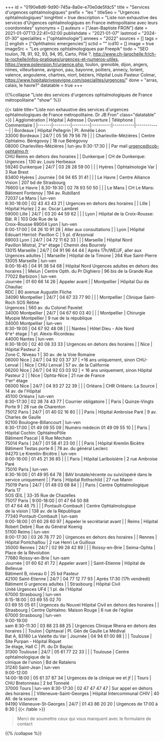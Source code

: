 +++
id = "0190e8d6-9d90-745a-8a0e-e70e0de5fdc5"
title = "Services d'urgences ophtalmologiques"
prefix = "les "
titleSeo = "Urgences ophtalmologiques"
longHtml = true
description = "Liste non exhaustive des services d'Urgences ophtalmologiques en France métropolitaine avec leurs coordonnées"
synonyms = []
auteurs = ["Jean-Baptiste FRON"]
date = 2021-01-07T13:22:41+02:00
publishdate = "2021-01-07"
lastmod = "2024-01-30"
specialites = ["ophtalmologie"]
annees = "2022"
sources = []
tags = []
english = ["Ophthalmic emergencies"]
sctid = ""
icd10 = []
image = true
imageSrc = "Les urgences ophtalmologiques par Freepik"
todo = "SEO toulon, 78, 91, 92, 93, 94, 95, Carto, Pitié ?, http://www.ch-larochelle.fr/ch-la-rochelle/infos-pratiques/urgences-et-numeros-utiles, https://www.polevision.fr/urgence.php, toulon, grenoble, dijon, angers, nimes, villeurbanne, avignon, pau, bayonne, poitiers, annecy, lorient, valence, angouleme, chartres, niort, béziers, Hôpital Louis Pasteur Colmar, https://www.hopitalprivesevigne.com/specialites/urgences/"
done = "arras, calais, le havre?"
datatable = true
+++

{{%collapse "Liste des services d'urgences ophtalmologiques de France métropolitaine" "show" %}}

{{< table title="Liste non exhaustive des services d'urgences ophtalmologiques de France métropolitaine. Dr JB Fron" class="datatable" >}}
| Agglomération | Hôpital | Adresse | Ouverture | Téléphone | Commentaire |
|-------|---------|---------|:---------:|-----------|-------------|
| Bordeaux | Hôpital Pellegrin | Pl. Amélie Léon<br>33000 Bordeaux | 24/7 | 05 56 79 56 79 | |
| Charleville-Mézières | Centre Ophtalmo. Bérégovoy | 18 rue Bérégovoy<br>08000 Charlevilles-Mézières | lun-jeu 9:30-17:30 | | Par mail urgence@cob-ophtalmo.fr<br>CHU Reims en dehors des horaires |
| Dunkerque | CH de Dunkerque: Urgences | 130 av. Louis Herbeaux<br>59240 Dunkerque | 24/7 | 03 28 28 59 00 | |
| Hyères | Ophtalmologie Var | 3 Rue Brest<br>83400 Hyères | Journée | 04 94 65 31 41 | |
| Le Havre | Centre Alliance Vision | 207 bd de Strasbourg<br>76600 Le Havre | 8.30-19:30 | 02 78 93 50 50 | |
| Le Mans | CH Le Mans: Bâtiment Fontenoy | 194 av. Rubillard<br>72037 Le Mans | lun-ven<br>8:30-18:00 | 02 43 43 43 21 | Urgences en dehors des horaires |
| Lille | Hôpital Huriez | 2 av. Oscar Lambret<br>59000 Lille | 24/7 | 03 20 44 59 62 | |
| Lyon | Hôpital de la Croix-Rousse: Bât. R | 103 Gde Rue de la<br>Croix-Rousse 69004 Lyon | lun-ven<br>8:00-17:00 | 04 26 10 91 28 | Aller aux consultations |
| Lyon | Hôpital Edouart Herriot: Pavillon C | 5 pl. d'Arsonval<br>69003 Lyon | 24/7 | 04 72 11 62 33 | |
| Marseille | Hôpital Nord<br>Pavillon Mistral, 2^e^ étage | Chemin des Bourrely<br>13015 Marseille | 24/7 | 04 91 96 44 44 | Après 17h/WE/JF, aller aux Urgences adultes |
| Marseille | Hôpital de la Timone | 264 Rue Saint-Pierre<br>13005 Marseille | lun-ven<br>8:00-16:45 | 04 91 38 54 68 | Hôpital Nord Urgences adultes en dehors des horaires |
| Melun | Centre Opth. du Pr Dighiero | 96 bis de la Grande Rue<br>77022 Barbizon | lun-ven<br>Journée | 01 60 66 14 26 | Appeler avant |
| Montpellier | Hôpital Gui de Chauliac<br>RDC | 80 avenue Augustin Fliche<br>34090 Montpellier | 24/7 | 04 67 33 77 90 | |
| Montpellier | Clinique Saint-Roch SOS Rétine<br>Urgences | 560 av. du Colonel Pavelet<br>34000 Montpellier | 24/7 | 04 67 60 03 40 | |
| Montpellier | Chirurgie Myopie Montpellier | 9 rue de la république<br>34000 Montpellier | lun-ven<br>8:30-19:00 | 04 67 92 48 08 | |
| Nantes | Hôtel Dieu - Aile Nord<br>6^e^ étage | 1 pl. Alexis-Ricordeau<br>44000 Nantes | lun-ven<br>8:30-18:00 | 02 40 08 33 33 | Urgences en dehors des horaires |
| Nice | Hôpital Pasteur 2<br>Zone C, Niveau 1 | 30 av. de la Voie Romaine<br>06000 Nice | 24/7 | 04 92 03 37 37 | +16 ans uniquement, sinon CHU-Lenval |
| Nice | CHU Lenval | 57 av. de la Californie<br>06200 Nice | 24/7 | 04 92 03 03 92 | < 16 ans uniquement, sinon Hôpital Pasteur 2 |
| Nice | Ophta-Nice | 21 rue de France<br>1^er^ étage<br>06000 Nice | 24/7 | 04 93 27 22 39 | |
| Orléans | CHR Orléans: La Source | 14 av. de l'Hôpital<br>45100 Orléans | lun-ven<br>8:30-17:30 | 02 38 74 43 77 | Courrier obligatoire |
| Paris | Quinze-Vingts<br>Porte 9 | 28 rue de Charenton<br>75012 Paris | 24/7 | 01 40 02 16 80 | |
| Paris | Hôpital Ambroise Paré | 9 av. Charles de Gaulle<br>92100 Boulogne-Billancourt | lun-ven<br>8:30-17:00 | 01 49 09 55 09 | Numéro médecin 01 49 09 55 10 |
| Paris | Hôpital Cochin: OphtalmoPôle<br>Bâtiment Pascal | 8 Rue Mechain<br>75014 Paris | 24/7 | 01 58 41 23 00 | |
| Paris | Hôpital Kremlin Bicêtre<br>Bâtiment Testas porte 6 | 78 av. du général Leclerc<br>94270 Le Kremlin-Bicêtre | lun-ven<br>8:00-16:00 | 01 45 21 36 85 | |
| Paris | Hôpital Lariboisière | 2 rue Ambroise Paré<br>75010 Paris | lun-ven<br>8:30-16:00 | 01 49 95 64 78 | BAV brutale/récente ou suivi/opéré dans le service uniquement |
| Paris | Hôpital Rothschild | 27 rue Manin<br>75019 Paris | 24/7 | 01 48 03 68 84 | |
| Paris | Centre Ophtalmologique Paris 17<br>SOS ŒIL | 33-35 Rue de Chazelles<br>75017 Paris | 9:00-18:00 | 01 47 64 50 88<br>01 47 64 46 75 | |
| Pontault-Combault | Centre Ophtalmologique<br>de la vision | 138 av. de la République<br>77340 Pontault-Combault | lun-sam<br>9:00-18:00 | 01 60 28 60 97 | Appeler le secrétariat avant |
| Reims | Hôpital Robert Debré | Rue du Général Koenig<br>51100 Reims | lun-ven<br>8:00-17:30 | 03 26 78 77 20 | Urgences en dehors des horaires |
| Rennes | Hôpital Pontchaillou | 2 rue Henri Le Guilloux<br>35000 Rennes | 24/7 | 02 99 28 42 89 | |
| Roissy-en-Brie | Seima-Ophta | Place de la Révolution<br>77680 Roissy-en-Brie | lun-sam<br>Journée | 01 60 62 41 72 | Appeler avant |
| Saint-Etienne | Hôpital de Bellevue<br>Bâtiment B, niveau 0 | 25 bd Pasteur<br>42100 Saint-Etienne | 24/7 | 04 77 12 77 93 | Après 17:30 (17h vendredi) Bâtiment G urgences adultes |
| Strasbourg | Hôpital Civil<br>Unité Urgences UF4 | 1 pl. de l'Hôpital<br>67000 Strasbourg | lun-ven<br>8:15-18:00 | 03 69 55 02 70<br>03 69 55 05 61 | Urgences du Nouvel Hôpital Civil en dehors des horaires |
| Strasbourg | Centre Ophtalmo. Maison Rouge | 6 rue de l'église<br>67000 Strasbourg | lun-ven<br>9:00-19:00<br>sam 8:30-11:30 | 03 88 23 88 25 | Urgences Clinique Rhena en dehors des horaires |
| Toulon | Ophtaval | Pl. Gén de Gaulle Le Médival<br>Bat A, 83160 La Valette du Var | Journée | 04 94 61 00 88 | |
| Toulouse | Site Purpan - Hôpital Riquet<br>3e étage, Hall C | Pl. du Dr Baylac<br>31300 Toulouse | 24/7 | 05 61 77 22 33 | |
| Toulouse | Centre ophtalmologique de la<br>clinique de l'union | Bd de Ratalens<br>31240 Saint-Jean | lun-ven<br>9:00-12:00<br>14:00-18:00 | 05 61 37 87 34 | Urgences de la clinique we et jf |
| Tours | CHU Bretonneau | 2 bd Tonnelé<br>37000 Tours | lun-ven 8:30-17:30 | 02 47 47 47 47 | Sur appel en dehors des horaires |
| Villeneuve-Saint-Georges | Hôpital Intercommunal CHIV | 40 All. de la source<br>94190 Villeneuve-St-Georges | 24/7 | 01 43 86 20 20 | Urgences de 17:00 à 8:30 |
{{< /table >}}

> Merci de soumettre ceux qui vous manquent avec le formulaire de contact

{{% /collapse %}}
